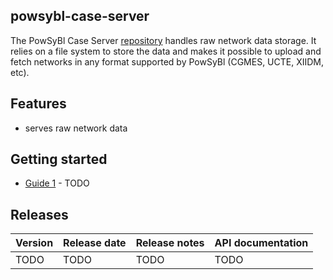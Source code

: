 ## powsybl-case-server
The PowSyBl Case Server [repository](https://github.com/powsybl/powsybl-case-server) handles raw network data storage. It relies on a file system to store the data and makes it possible to upload and fetch networks in any format supported by PowSyBl (CGMES, UCTE, XIIDM, etc).  

## Features

- serves raw network data

## Getting started

- [Guide 1]() - TODO

## Releases

| Version | Release date | Release notes | API documentation |
| ------- | ------------ | ------------- | ----------------- |
| TODO | TODO | TODO | TODO |
